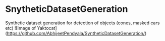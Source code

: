 # SnytheticDatasetGeneration
Synthetic dataset generation for detection of objects (cones, masked cars etc)
![Image of Yaktocat]
(https://github.com/AbhijeetPendyala/SyntheticDatasetGeneration/)